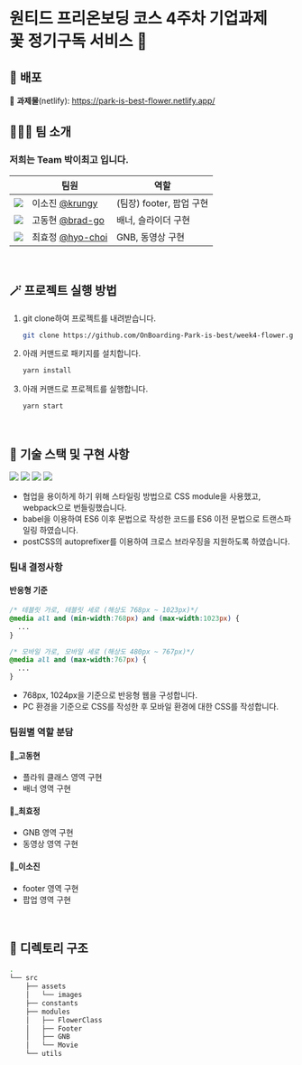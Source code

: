 <h1>원티드 프리온보딩 코스 4주차 기업과제<br />
꽃 정기구독 서비스 🌼</h1>

## 🚀 배포

🔗 **과제물**(netlify): https://park-is-best-flower.netlify.app/
<br />

## 🧑‍🤝‍🧑 팀 소개

### 저희는 Team **박이최고** 입니다.

| | 팀원 | 역할 | 
|------------------------------------------------------------ |----------------------------------------------------- |--------------------- | 
| ![](https://avatars.githubusercontent.com/u/71081893?s=25) | 이소진 [@krungy](https://github.com/krungy) | (팀장) footer, 팝업 구현 | 
| ![](https://avatars.githubusercontent.com/u/68905615?s=25) | 고동현 [@brad-go](https://github.com/brad-go) | 배너, 슬라이더 구현 |
| ![](https://avatars.githubusercontent.com/u/57004991?s=25) | 최효정 [@hyo-choi](https://github.com/hyo-choi) | GNB, 동영상 구현 | 

<br>

## 🪄 프로젝트 실행 방법

1. git clone하여 프로젝트를 내려받습니다.
   ```bash
   git clone https://github.com/OnBoarding-Park-is-best/week4-flower.git
   ```
2. 아래 커맨드로 패키지를 설치합니다.
   ```bash
   yarn install
   ```
5. 아래 커맨드로 프로젝트를 실행합니다.
   ```bash
   yarn start
   ```

<br>

## 🧰 기술 스택 및 구현 사항

![](https://img.shields.io/badge/Webpack-8DD6F9?style=for-the-badge&logo=Webpack&logoColor=white) ![](https://img.shields.io/badge/Babel-F9DC3E?style=for-the-badge&logo=babel&logoColor=white) ![](https://img.shields.io/badge/JavaScript-323330?style=for-the-badge&logo=javascript&logoColor=F7DF1E) ![](https://img.shields.io/badge/CSS3-1572B6?style=for-the-badge&logo=css3&logoColor=white)

- 협업을 용이하게 하기 위해 스타일링 방법으로 CSS module을 사용했고, webpack으로 번들링했습니다.
- babel을 이용하여 ES6 이후 문법으로 작성한 코드를 ES6 이전 문법으로 트랜스파일링 하였습니다.
- postCSS의 autoprefixer를 이용하여 크로스 브라우징을 지원하도록 하였습니다.

### 팀내 결정사항

#### 반응형 기준

```css
/* 테블릿 가로, 테블릿 세로 (해상도 768px ~ 1023px)*/
@media all and (min-width:768px) and (max-width:1023px) {
  ...
}

/* 모바일 가로, 모바일 세로 (해상도 480px ~ 767px)*/
@media all and (max-width:767px) {
  ...
}
```

- 768px, 1024px을 기준으로 반응형 웹을 구성합니다.
- PC 환경을 기준으로 CSS를 작성한 후 모바일 환경에 대한 CSS를 작성합니다.

### 팀원별 역할 분담

#### :bread:\_고동현

- 플라워 클래스 영역 구현
- 배너 영역 구현

#### :cherry_blossom:\_최효정

- GNB 영역 구현
- 동영상 영역 구현

#### :poop:\_이소진

- footer 영역 구현
- 팝업 영역 구현

<br />

## 📂 디렉토리 구조

```bash
.
└── src
    ├── assets
    │   └── images
    ├── constants
    ├── modules
    │   ├── FlowerClass
    │   ├── Footer
    │   ├── GNB
    │   └── Movie
    └── utils
```

